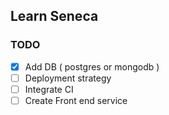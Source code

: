 ## Learn Seneca

### TODO
 - [x] Add DB ( postgres or mongodb )
 - [ ] Deployment strategy
 - [ ] Integrate CI
 - [ ] Create Front end service
